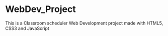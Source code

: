 # WebDev_Project
This is a Classroom scheduler Web Development project made with HTML5, CSS3 and JavaScript
